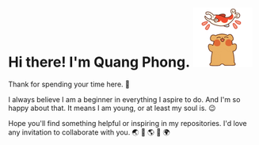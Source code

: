 <h1> Hi there! I'm Quang Phong. 
  <img src="https://github.com/quang-phong/quang-phong/blob/main/media/gif/bear-and-fish.gif" width="120px">
</h1>
Thank for spending your time here. 👋

I always believe I am a beginner in everything I aspire to do. And I'm so happy about that. It means I am young, or at least my soul is. 😉

Hope you'll find something helpful or inspiring in my repositories. I'd love any invitation to collaborate with you. 🌏 🤝 🌎 🤝 🌍


<!--
**quang-phong/quang-phong** is a ✨ _special_ ✨ repository because its `README.md` (this file) appears on your GitHub profile.

Here are some ideas to get you started:

- 🔭 I’m currently working on ...
- 🌱 I’m currently learning ...
- 👯 I’m looking to collaborate on ...
- 🤔 I’m looking for help with ...
- 💬 Ask me about ...
- 📫 How to reach me: ...
- 😄 Pronouns: ...
- ⚡ Fun fact: ...
-->
